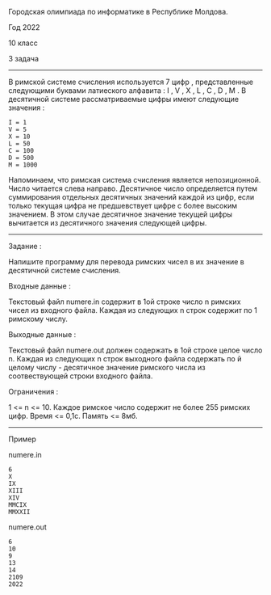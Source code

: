 Городская олимпиада по информатике в Республике Молдова.

Год 2022

10 класс

3 задача

_______________________________________________________________________________________________________________________________________________________________

В  римской системе счисления используется 7 цифр , представленные следующими буквами латиеского алфавита : I , V , X , L , C , D , M .    В десятичной системе рассматриваемые цифры
имеют следующие значения : 
  
    I = 1
    V = 5
    X = 10
    L = 50
    C = 100
    D = 500
    M = 1000
   
Напоминаем, что римская система счисления является непозиционной. Число читается слева направо. Десятичное число определяется путем суммирования отдельных десятичных значений каждой
из цифр, если только текущая цифра не предшевствует цифре с более высоким значением. В этом случае десятичное значение текущей цифры вычитается из десятичного значения следующей цифры.

________________________________________________________________________________________________________________________

Задание : 
  
  Напишите программу для перевода римских чисел в их значение в десятичной системе счисления.
  
Входные данные : 
  
  Текстовый файл numere.in содержит в 1ой строке число n римских чисел из входного файла. Каждая из следующих n строк содержит по 1 римскому числу.
  
Выходные данные : 
  
  Текстовый файл numere.out должен содержать в 1ой строке целое число n. Каждая из следующих n строк выходного файла содержать по й целому числу - десятичное значение 
  римского числа из соотвествующей строки входного файла.
  
 Ограничения :
 
  1 <= n <= 10. Каждое римское число содержит не более 255 римских цифр. Время <= 0,1c. Память <= 8мб.
 
______________________________________________________________________________________________________________________

Пример

numere.in

    6
    X
    IX
    XIII
    XIV
    MMCIX
    MMXXII
    
numere.out

    6
    10
    9
    13
    14
    2109
    2022
  
  


   
   
